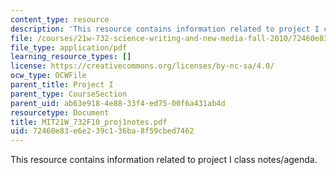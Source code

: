 ```yaml
---
content_type: resource
description: 'This resource contains information related to project I class notes/agenda. '
file: /courses/21w-732-science-writing-and-new-media-fall-2010/72460e83e6e239c136ba8f59cbed7462_MIT21W_732F10_proj1notes.pdf
file_type: application/pdf
learning_resource_types: []
license: https://creativecommons.org/licenses/by-nc-sa/4.0/
ocw_type: OCWFile
parent_title: Project I
parent_type: CourseSection
parent_uid: ab63e918-4e88-33f4-ed75-00f6a431ab4d
resourcetype: Document
title: MIT21W_732F10_proj1notes.pdf
uid: 72460e83-e6e2-39c1-36ba-8f59cbed7462
---
```

This resource contains information related to project I class notes/agenda. 